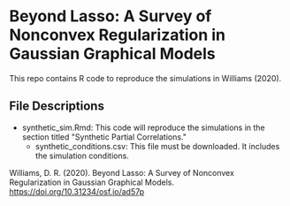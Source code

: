 # Beyond Lasso: A Survey of Nonconvex Regularization in Gaussian Graphical Models

This repo contains R code to reproduce the simulations in Williams (2020). 

## File Descriptions
* synthetic_sim.Rmd: This code will reproduce the simulations in the section titled "Synthetic Partial Correlations."
  * synthetic_conditions.csv: This file must be downloaded. It includes the simulation conditions.

Williams, D. R. (2020). Beyond Lasso: A Survey of Nonconvex Regularization in Gaussian Graphical Models. https://doi.org/10.31234/osf.io/ad57p

